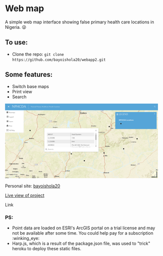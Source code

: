 # Web map
A simple web map interface showing false primary health care locations in Nigeria. :stuck_out_tongue_winking_eye:

## To use:
* Clone the repo: `git clone https://github.com/bayoishola20/webapp2.git`


## Some features:

* Switch base maps
* Print view
* Search



![Preview](https://github.com/bayoishola20/webapp2/blob/master/assets/img/bayoishola20_webapp2.png "Preview")

Personal site: [bayoishola20](github.bayoishola20.io)

[Live view of project](https://nphcda.herokuapp.com/) 

Link


### PS:
* Point data are loaded on ESRI's ArcGIS portal on a trial license and may not be available after some time. You could help pay for a subscription :winking_eye:
* Harp.js, which is a result of the package.json file, was used to "trick" heroku to deploy these static files.
